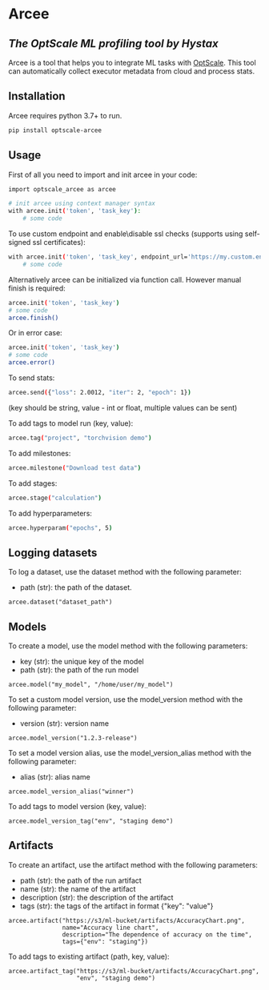 # Arcee
## *The OptScale ML profiling tool by Hystax*

Arcee is a tool that helps you to integrate ML tasks with [OptScale](https://my.optscale.com/).
This tool can automatically collect executor metadata from cloud and process stats.

## Installation
Arcee requires python 3.7+ to run.
```sh
pip install optscale-arcee
```

## Usage
First of all you need to import and init arcee in your code:
```sh
import optscale_arcee as arcee
```

```sh
# init arcee using context manager syntax
with arcee.init('token', 'task_key'):
    # some code
```

To use custom endpoint and enable\disable ssl checks (supports using self-signed ssl certificates):
```sh
with arcee.init('token', 'task_key', endpoint_url='https://my.custom.endpoint:443/arcee/v2', ssl=False):
    # some code
```

Alternatively arcee can be initialized via function call. However manual finish is required:
```sh
arcee.init('token', 'task_key')
# some code
arcee.finish()
```

Or in error case:
```sh
arcee.init('token', 'task_key')
# some code
arcee.error()
```

To send stats:
```sh
arcee.send({"loss": 2.0012, "iter": 2, "epoch": 1})
```
(key should be string, value - int or float, multiple values can be sent)

To add tags to model run (key, value):
```sh
arcee.tag("project", "torchvision demo")
```

To add milestones:
```sh
arcee.milestone("Download test data")
```

To add stages:
```sh
arcee.stage("calculation")
```

To add hyperparameters:
```sh
arcee.hyperparam("epochs", 5)
```

## Logging datasets
To log a dataset, use the dataset method with the following parameter:
- path (str): the path of the dataset.
```
arcee.dataset("dataset_path")
```

## Models
To create a model, use the model method with the following parameters:
- key (str): the unique key of the model
- path (str): the path of the run model
```
arcee.model("my_model", "/home/user/my_model")
```

To set a custom model version, use the model_version method with the following parameter:
- version (str): version name
```
arcee.model_version("1.2.3-release")
```

To set a model version alias, use the model_version_alias method with the following parameter:
- alias (str): alias name
```
arcee.model_version_alias("winner")
```

To add tags to model version (key, value):
```
arcee.model_version_tag("env", "staging demo")
```

## Artifacts
To create an artifact, use the artifact method with the following parameters:
- path (str): the path of the run artifact
- name (str): the name of the artifact
- description (str): the description of the artifact
- tags (str): the tags of the artifact in format {"key": "value"}
```
arcee.artifact("https://s3/ml-bucket/artifacts/AccuracyChart.png",
               name="Accuracy line chart",
               description="The dependence of accuracy on the time",
               tags={"env": "staging"})
```

To add tags to existing artifact (path, key, value):
```
arcee.artifact_tag("https://s3/ml-bucket/artifacts/AccuracyChart.png",
                   "env", "staging demo")
```
